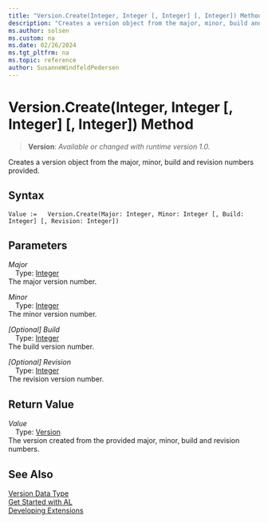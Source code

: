 ```yaml
---
title: "Version.Create(Integer, Integer [, Integer] [, Integer]) Method"
description: "Creates a version object from the major, minor, build and revision numbers provided."
ms.author: solsen
ms.custom: na
ms.date: 02/26/2024
ms.tgt_pltfrm: na
ms.topic: reference
author: SusanneWindfeldPedersen
---
```

[//]: # (START>DO_NOT_EDIT)
[//]: # (IMPORTANT:Do not edit any of the content between here and the END>DO_NOT_EDIT.)
[//]: # (Any modifications should be made in the .xml files in the ModernDev repo.)
# Version.Create(Integer, Integer [, Integer] [, Integer]) Method
> **Version**: _Available or changed with runtime version 1.0._

Creates a version object from the major, minor, build and revision numbers provided.


## Syntax
```AL
Value :=   Version.Create(Major: Integer, Minor: Integer [, Build: Integer] [, Revision: Integer])
```
## Parameters
*Major*  
&emsp;Type: [Integer](../integer/integer-data-type.md)  
The major version number.  

*Minor*  
&emsp;Type: [Integer](../integer/integer-data-type.md)  
The minor version number.  

*[Optional] Build*  
&emsp;Type: [Integer](../integer/integer-data-type.md)  
The build version number.  

*[Optional] Revision*  
&emsp;Type: [Integer](../integer/integer-data-type.md)  
The revision version number.  


## Return Value
*Value*  
&emsp;Type: [Version](version-data-type.md)  
The version created from the provided major, minor, build and revision numbers.


[//]: # (IMPORTANT: END>DO_NOT_EDIT)
## See Also
[Version Data Type](version-data-type.md)  
[Get Started with AL](../../devenv-get-started.md)  
[Developing Extensions](../../devenv-dev-overview.md)